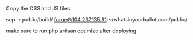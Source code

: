 Copy the CSS and JS files

scp -r public/build/ forge@104.237.135.91:~/whatsinyourballot.com/public/

make sure to run php artisan optimize after deploying
